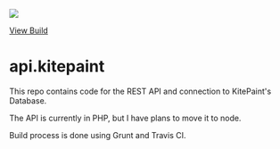 ![](https://travis-ci.com/WattyRev/api.kitepaint.svg?branch=master)

[View Build](https://travis-ci.com/WattyRev/api.kitepaint)

# api.kitepaint

This repo contains code for the REST API and connection to KitePaint's Database.

The API is currently in PHP, but I have plans to move it to node.

Build process is done using Grunt and Travis CI.
